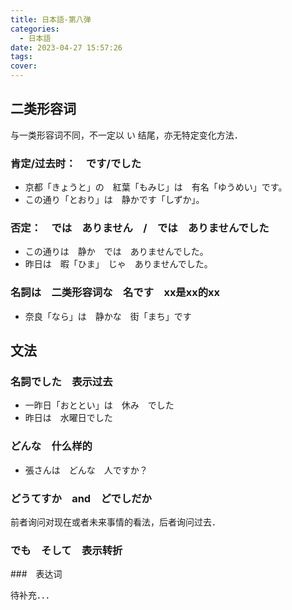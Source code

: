 ```yaml
---
title: 日本語-第八弹
categories:
  - 日本語
date: 2023-04-27 15:57:26
tags:
cover:
---
```


## 二类形容词
与一类形容词不同，不一定以 い 结尾，亦无特定变化方法．

### 肯定/过去时：　です/でした

- 京都「きょうと」の　紅葉「もみじ」は　有名「ゆうめい」です。
- この通り「とおり」は　静かです「しずか」。　

### 否定：　では　ありません　/　では　ありませんでした

- この通りは　静か　では　ありませんでした。
- 昨日は　暇「ひま」　じゃ　ありませんでした。

### 名詞は　二类形容词な　名です　xx是xx的xx

- 奈良「なら」は　静かな　街「まち」です

## 文法

### 名詞でした　表示过去

- 一昨日「おととい」は　休み　でした
- 昨日は　水曜日でした

### どんな　什么样的

- 張さんは　どんな　人ですか？

### どうてすか　and　どでしだか
前者询问对现在或者未来事情的看法，后者询问过去．

### でも　そして　表示转折

###　表达词

待补充．．．
